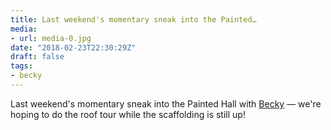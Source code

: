 ```yaml
---
title: Last weekend's momentary sneak into the Painted…
media:
- url: media-0.jpg
date: "2018-02-23T22:30:29Z"
draft: false
tags:
- becky
---
```

Last weekend's momentary sneak into the Painted Hall with [Becky](/tags/becky) — we're hoping to do the roof tour while the scaffolding is still up\!
